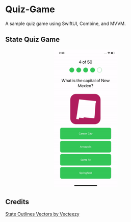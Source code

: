# Quiz-Game
A sample quiz game using SwiftUI, Combine, and MVVM.

## State Quiz Game
<p align="center">
  <img src="Example Videos/state-quiz-gh-demo.gif" width=200/>
</p>

## Credits
<a href="https://www.vecteezy.com/free-vector/state-outlines">State Outlines Vectors by Vecteezy</a>
